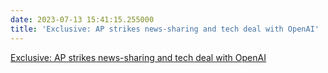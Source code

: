 ```yaml
---
date: 2023-07-13 15:41:15.255000
title: 'Exclusive: AP strikes news-sharing and tech deal with OpenAI'
---
```


[Exclusive: AP strikes news-sharing and tech deal with OpenAI](https://www.axios.com/2023/07/13/ap-openai-news-sharing-tech-deal)